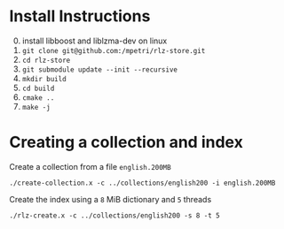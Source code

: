 
# Install Instructions

0. install libboost and liblzma-dev on linux
1. `git clone git@github.com:/mpetri/rlz-store.git`
2. `cd rlz-store`
3. `git submodule update --init --recursive`
3. `mkdir build`
4. `cd build`
5. `cmake ..`
6. `make -j`

# Creating a collection and index

Create a collection from a file `english.200MB`

`./create-collection.x -c ../collections/english200 -i english.200MB`

Create the index using a `8` MiB dictionary and `5` threads

`./rlz-create.x -c ../collections/english200 -s 8 -t 5`

